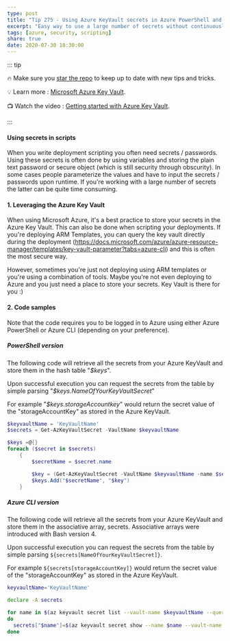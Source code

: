 ```yaml
---
type: post
title: "Tip 275 - Using Azure KeyVault secrets in Azure PowerShell and Azure CLI"
excerpt: "Easy way to use a large number of secrets without continuously querying the KeyVault"
tags: [azure, security, scripting]
share: true
date: 2020-07-30 18:30:00
---
```


::: tip

:fire: Make sure you [star the repo](http://azuredev.tips?WT.mc_id=azure-azuredevtips-micrum) to keep up to date with new tips and tricks.

:bulb: Learn more : [Microsoft Azure Key Vault](https://azure.microsoft.com/services/key-vault?WT.mc_id=azure-azuredevtips-micrum).

:tv: Watch the video : [Getting started with Azure Key Vault](https://azure.microsoft.com/resources/videos/azure-key-vault-developer-quick-start/).

:::

#### Using secrets in scripts

When you write deployment scripting you often need secrets / passwords. Using these secrets is often done by using variables and storing the plain text password or secure object (which is still security through obscurity). In some cases people parameterize the values and have to input the secrets / passwords upon runtime. If you're working with a large number of secrets the latter can be quite time consuming.

#### 1. Leveraging the Azure Key Vault

When using Microsoft Azure, it's a best practice to store your secrets in the Azure Key Vault. This can also be done when scripting your deployments. If you're deploying ARM Templates, you can query the key vault directly during the deployment (<https://docs.microsoft.com/azure/azure-resource-manager/templates/key-vault-parameter?tabs=azure-cli>) and this is often the most secure way.

However, sometimes you're just not deploying using ARM templates or you're using a combination of tools. Maybe you're not even deploying to Azure and you just need a place to store your secrets. Key Vault is there for you :)

#### 2. Code samples

Note that the code requires you to be logged in to Azure using either Azure PowerShell or Azure CLI (depending on your preference).

##### PowerShell version

The following code will retrieve all the secrets from your Azure KeyVault and store them in the hash table "*$keys*".

Upon successful execution you can request the secrets from the table by simple parsing "*$keys.NameOfYourKeyVaultSecret*"

For example "*$keys.storageAccountkey*" would return the secret value of the "storageAccountKey" as stored in the Azure KeyVault.

```powershell
$keyvaultName = 'KeyVaultName'
$secrets = Get-AzKeyVaultSecret -VaultName $keyvaultName

$keys =@{}
foreach ($secret in $secrets)
    {
        $secretName = $secret.name

        $key = (Get-AzKeyVaultSecret -VaultName $keyvaultName -name $secretName).SecretValueText
        $keys.Add("$secretName", "$key")
    }

```

##### Azure CLI version

The following code will retrieve all the secrets from your Azure KeyVault and store them in the associative array, secrets. Associative arrays were introduced with Bash version 4.

Upon successful execution you can request the secrets from the table by simple parsing `${secrets[NameOfYourKeyVaultSecret]}`.

For example `${secrets[storageAccountKey]}` would return the secret value of the "storageAccountKey" as stored in the Azure KeyVault.

```bash
keyvaultName='KeyVaultName'

declare -A secrets

for name in $(az keyvault secret list --vault-name $keyvaultName --query "[].name" --output tsv)
do
  secrets["$name"]=$(az keyvault secret show --name $name --vault-name $keyvaultName --query value --output tsv)
done
```

